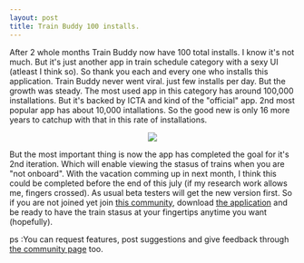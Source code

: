 ```yaml
---
layout: post
title: Train Buddy 100 installs.
---
```


After 2 whole months Train Buddy now have 100 total installs. I know it's not much. But it's just another app in train schedule category with a sexy UI (atleast I think so). So thank you each and every one who installs this application. Train Buddy never went viral. just few installs per day. But the growth was steady. The most used app in this category has around 100,000 installations. But it's backed by ICTA and kind of the "official" app. 2nd most popular app has about 10,000 intallations. So the good new is only 16 more years to catchup with that in this rate of installations.

<div align="center"><img src="{{ site.baseurl }}/assets/train-buddy-100.png"></div>

But the most important thing is now the app has completed the goal for it's 2nd iteration. Which will enable viewing the stasus of trains when you are "not onboard". With the vacation comming up in next month, I think this could be completed before the end of this july (if my research work allows me, fingers crossed). As usual beta testers will get the new version first. So if you are not joined yet join [this community](https://plus.google.com/communities/111728508620143036732), download [the application](https://play.google.com/store/apps/details?id=com.kasungamlath.trainbuddy) and be ready to have the train stasus at your fingertips anytime you want (hopefully).

ps :You can request features, post suggestions and give feedback through [the community page](https://plus.google.com/communities/111728508620143036732) too.
